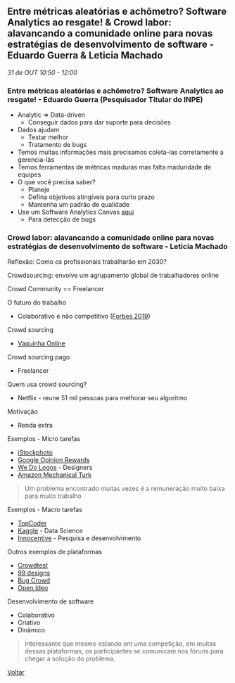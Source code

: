 
## Entre métricas aleatórias e achômetro? Software Analytics ao resgate! & Crowd labor: alavancando a comunidade online para novas estratégias de desenvolvimento de software -  Eduardo Guerra & Leticia Machado
_31 de OUT 10:50 - 12:00_

### Entre métricas aleatórias e achômetro? Software Analytics ao resgate! - Eduardo Guerra (Pesquisador Titular do INPE)

* Analytic => Data-driven
    * Conseguir dados para dar suporte para decisões
* Dados ajudam
    * Testar melhor
    * Tratamento de bugs
* Temos muitas informações mais precisamos coleta-las corretamente a gerencia-lás
* Temos ferramentas de métricas maduras mas falta maduridade de equipes
* O que você precisa saber?
    * Planeje
    * Defina objetivos atingíveis para curto prazo
    * Mantenha um padrão de qualidade
* Use um Software Analytics Canvas [aqui](http://ksiresearch.org/seke/seke19paper/seke19paper_146.pdf)
    * Para detecção de bugs
    
### Crowd labor: alavancando a comunidade online para novas estratégias de desenvolvimento de software - Leticia Machado

Reflexão: Como os profissionais trabalharão em 2030?

Crowdsourcing: envolve um agrupamento global de trabalhadores online

Crowd Community == Freelancer

O futuro do trabalho
* Colaborativo e não competitivo ([Forbes 2019](https://www.forbes.com/sites/johnwinsor/2019/01/28/the-future-of-work-is-collaborative-not-competitive-jointhecollective/#3b74a7c85296))

Crowd sourcing
* [Vaquinha Online](https://www.vakinha.com.br/)

Crowd sourcing pago
* Freelancer

Quem usa crowd sourcing?
* Netflix - reune 51 mil pessoas para melhorar seu algoritmo

Motivação
* Renda extra

Exemplos - Micro tarefas
* [iStockphoto](https://www.istockphoto.com/br)
* [Google Opinion Rewards](https://surveys.google.com/google-opinion-rewards/)
* [We Do Logos](https://www.wedologos.com.br/logo-gratis/) - Designers
* [Amazon Mechanical Turk](https://www.mturk.com/)

> Um problema encontrado muitas vezes é a remuneração muito baixa para muito trabalho

Exemplos - Macro tarefas
* [TopCoder](https://www.topcoder.com/)
* [Kaggle](https://www.kaggle.com/) - Data Science
* [Innocentive](https://www.innocentive.com/) - Pesquisa e desenvolvimento

Outros exemplos de plataformas
* [Crowdtest](https://www.crowdtest.me/)
* [99 designs](https://en.99designs.com.br/)
* [Bug Crowd](https://www.bugcrowd.com/)
* [Open Ideo](https://www.openideo.com/)

Desenvolvimento de software
* Colaborativo
* Criativo
* Dinâmico

> Interessante que mesmo estando em uma competição, em muitas dessas plataformas, os participantes se comunicam nos fóruns para chegar a solução do problema.

[Voltar](/webbr2019)